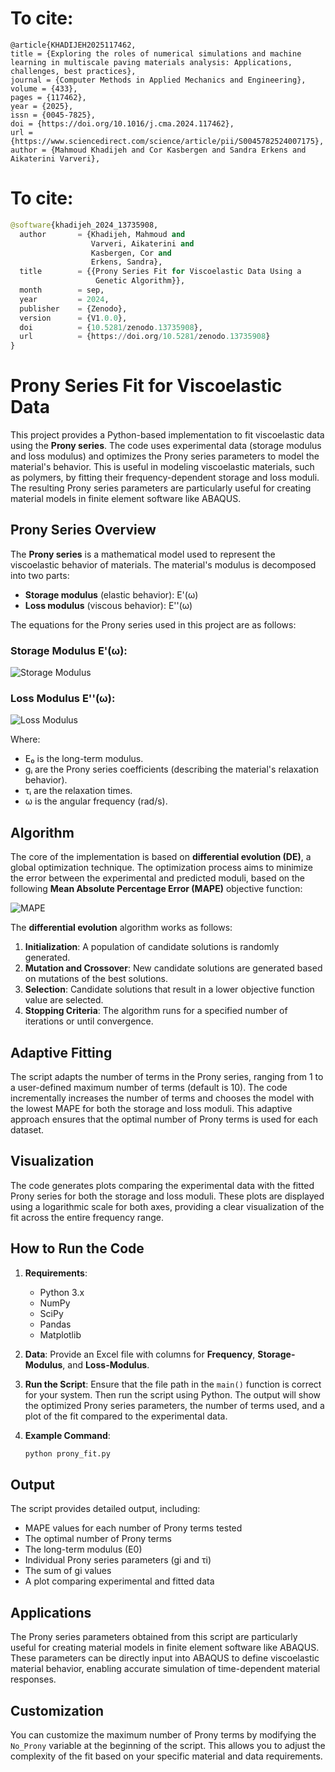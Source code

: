 # To cite:
```Article
@article{KHADIJEH2025117462,
title = {Exploring the roles of numerical simulations and machine learning in multiscale paving materials analysis: Applications, challenges, best practices},
journal = {Computer Methods in Applied Mechanics and Engineering},
volume = {433},
pages = {117462},
year = {2025},
issn = {0045-7825},
doi = {https://doi.org/10.1016/j.cma.2024.117462},
url = {https://www.sciencedirect.com/science/article/pii/S0045782524007175},
author = {Mahmoud Khadijeh and Cor Kasbergen and Sandra Erkens and Aikaterini Varveri},
```



# To cite:
```python
@software{khadijeh_2024_13735908,
  author       = {Khadijeh, Mahmoud and
                  Varveri, Aikaterini and
                  Kasbergen, Cor and
                  Erkens, Sandra},
  title        = {{Prony Series Fit for Viscoelastic Data Using a 
                   Genetic Algorithm}},
  month        = sep,
  year         = 2024,
  publisher    = {Zenodo},
  version      = {V1.0.0},
  doi          = {10.5281/zenodo.13735908},
  url          = {https://doi.org/10.5281/zenodo.13735908}
}
```


# Prony Series Fit for Viscoelastic Data

This project provides a Python-based implementation to fit viscoelastic data using the **Prony series**. The code uses experimental data (storage modulus and loss modulus) and optimizes the Prony series parameters to model the material's behavior. This is useful in modeling viscoelastic materials, such as polymers, by fitting their frequency-dependent storage and loss moduli. The resulting Prony series parameters are particularly useful for creating material models in finite element software like ABAQUS.

## Prony Series Overview

The **Prony series** is a mathematical model used to represent the viscoelastic behavior of materials. The material's modulus is decomposed into two parts:
- **Storage modulus** (elastic behavior): E'(ω)
- **Loss modulus** (viscous behavior): E''(ω)

The equations for the Prony series used in this project are as follows:

### Storage Modulus E'(ω):

![Storage Modulus](https://latex.codecogs.com/svg.latex?E'(\omega)%20=%20E_0%20\left(1%20-%20\sum_{i=1}^{n}%20g_i%20+%20\sum_{i=1}^{n}%20g_i%20\frac{\omega^2%20\tau_i^2}{1%20+%20\omega^2%20\tau_i^2}%20\right))

### Loss Modulus E''(ω):

![Loss Modulus](https://latex.codecogs.com/svg.latex?E''(\omega)%20=%20E_0%20\sum_{i=1}^{n}%20g_i%20\frac{\omega%20\tau_i}{1%20+%20\omega^2%20\tau_i^2})

Where:
- E₀ is the long-term modulus.
- gᵢ are the Prony series coefficients (describing the material's relaxation behavior).
- τᵢ are the relaxation times.
- ω is the angular frequency (rad/s).

## Algorithm

The core of the implementation is based on **differential evolution (DE)**, a global optimization technique. The optimization process aims to minimize the error between the experimental and predicted moduli, based on the following **Mean Absolute Percentage Error (MAPE)** objective function:

![MAPE](https://latex.codecogs.com/svg.latex?\text{MAPE}(E',%20E'')%20=%20\frac{100}{n}%20\sum_{i=1}^{n}%20\left|%20\frac{E_{\text{exp}}'%20-%20E_{\text{calc}}'}{E_{\text{exp}}'}%20\right|%20+%20\frac{100}{n}%20\sum_{i=1}^{n}%20\left|%20\frac{E_{\text{exp}}''%20-%20E_{\text{calc}}''}{E_{\text{exp}}''}%20\right|)

The **differential evolution** algorithm works as follows:
1. **Initialization**: A population of candidate solutions is randomly generated.
2. **Mutation and Crossover**: New candidate solutions are generated based on mutations of the best solutions.
3. **Selection**: Candidate solutions that result in a lower objective function value are selected.
4. **Stopping Criteria**: The algorithm runs for a specified number of iterations or until convergence.

## Adaptive Fitting

The script adapts the number of terms in the Prony series, ranging from 1 to a user-defined maximum number of terms (default is 10). The code incrementally increases the number of terms and chooses the model with the lowest MAPE for both the storage and loss moduli. This adaptive approach ensures that the optimal number of Prony terms is used for each dataset.

## Visualization

The code generates plots comparing the experimental data with the fitted Prony series for both the storage and loss moduli. These plots are displayed using a logarithmic scale for both axes, providing a clear visualization of the fit across the entire frequency range.

## How to Run the Code

1. **Requirements**:
   - Python 3.x
   - NumPy
   - SciPy
   - Pandas
   - Matplotlib

2. **Data**:
   Provide an Excel file with columns for **Frequency**, **Storage-Modulus**, and **Loss-Modulus**.

3. **Run the Script**:
   Ensure that the file path in the `main()` function is correct for your system. Then run the script using Python. The output will show the optimized Prony series parameters, the number of terms used, and a plot of the fit compared to the experimental data.

4. **Example Command**:
   ```bash
   python prony_fit.py
   ```

## Output

The script provides detailed output, including:
- MAPE values for each number of Prony terms tested
- The optimal number of Prony terms
- The long-term modulus (E0)
- Individual Prony series parameters (gi and τi)
- The sum of gi values
- A plot comparing experimental and fitted data

## Applications

The Prony series parameters obtained from this script are particularly useful for creating material models in finite element software like ABAQUS. These parameters can be directly input into ABAQUS to define viscoelastic material behavior, enabling accurate simulation of time-dependent material responses.

## Customization

You can customize the maximum number of Prony terms by modifying the `No_Prony` variable at the beginning of the script. This allows you to adjust the complexity of the fit based on your specific material and data requirements.

